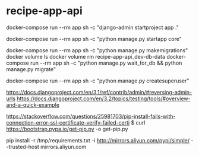 # recipe-app-api


docker-compose run --rm app sh -c "django-admin startproject app ."

docker-compose run --rm app sh -c "python manage.py startapp core"

docker-compose run --rm app sh -c "python manage.py makemigrations"
docker volume ls
docker volume rm recipe-app-api_dev-db-data
docker-compose run --rm app sh -c "python manage.py wait_for_db && python manage.py migrate"

docker-compose run --rm app sh -c "python manage.py createsuperuser"

https://docs.djangoproject.com/en/3.1/ref/contrib/admin/#reversing-admin-urls
https://docs.djangoproject.com/en/3.2/topics/testing/tools/#overview-and-a-quick-example

https://stackoverflow.com/questions/25981703/pip-install-fails-with-connection-error-ssl-certificate-verify-failed-certi
$ curl https://bootstrap.pypa.io/get-pip.py -o get-pip.py

pip install -r /tmp/requirements.txt -i http://mirrors.aliyun.com/pypi/simple/ --trusted-host mirrors.aliyun.com